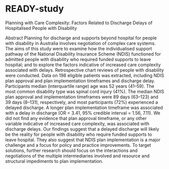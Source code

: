 # READY-study

Planning with Care Complexity: Factors Related to Discharge Delays of Hospitalised People with Disability

Abstract
Planning for discharge and supports beyond hospital for people with disability in Australia involves negotiation of complex care systems. The aims of this study were to examine how the individualised support pathway of the National Disability Insurance Scheme (NDIS) functioned for admitted people with disability who required funded supports to leave hospital; and to explore the factors indicative of increased care complexity associated with delays. Retrospective chart reviews of people with disability were conducted. Data on 198 eligible patients was extracted, including NDIS plan approval and plan implementation timeframes and discharge delay. Participants median (interquartile range) age was 52 years (41–59). The most common disability type was spinal cord injury (41%). The median NDIS plan approval and implementation timeframes were 89 days (63–123) and 39 days (8–131), respectively, and most participants (72%) experienced a delayed discharge. A longer plan implementation timeframe was associated with a delay in discharge (OR = 3.41, 95% credible interval = 1.56, 7.11). We did not find any evidence that plan approval timeframe, or any other variable indicative of increased care complexity, was associated with discharge delays. Our findings suggest that a delayed discharge will likely be the reality for people with disability who require funded supports to leave hospital. They also suggest that NDIS plan implementation is a major challenge and a focus for policy and practice improvements. To target solutions, further research should focus on the interactions and negotiations of the multiple intermediaries involved and resource and structural impediments to plan implementation.
